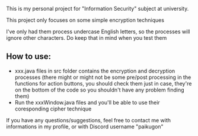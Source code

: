 This is my personal project for "Information Security" subject at university.

This project only focuses on some simple encryption techniques 

I've only had them process undercase English letters, so the processes will ignore other characters. Do keep that in mind when you test them

 ## How to use:
- xxx.java files in src folder contains the encryption and decryption processes (there might or might not be some pre/post processing in the functions for action buttons, you should check them just in case, they're on the bottom of the code so you shouldn't have any problem finding them)
- Run the xxxWindow.java files and you'll be able to use their coresponding cipher technique

If you have any questions/suggestions, feel free to contact me with informations in my profile, or with Discord username "paikugon"
